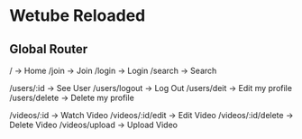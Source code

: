 # Wetube Reloaded

## Global Router

/ -> Home
/join -> Join
/login -> Login
/search -> Search

/users/:id -> See User
/users/logout -> Log Out
/users/deit -> Edit my profile
/users/delete -> Delete my profile

/videos/:id -> Watch Video
/videos/:id/edit -> Edit Video
/videos/:id/delete -> Delete Video
/videos/upload -> Upload Video
